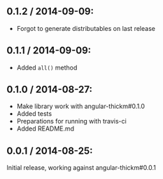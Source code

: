 0.1.2 / 2014-09-09:
-------------------
- Forgot to generate distributables on last release

0.1.1 / 2014-09-09:
-------------------
- Added `all()` method

0.1.0 / 2014-08-27:
-------------------
- Make library work with angular-thickm#0.1.0
- Added tests
- Preparations for running with travis-ci
- Added README.md

0.0.1 / 2014-08-25:
-------------------
Initial release, working against angular-thickm#0.0.1
